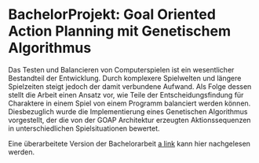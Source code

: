 # BachelorProjekt: Goal Oriented Action Planning mit Genetischem Algorithmus

Das Testen und Balancieren von Computerspielen ist ein wesentlicher Bestandteil der Entwicklung. Durch komplexere Spielwelten und längere Spielzeiten steigt jedoch der damit verbundene Aufwand. 
Als Folge dessen stellt die Arbeit einen Ansatz vor, wie Teile der Entscheidungsfindung für Charaktere in einem Spiel von einem Programm balanciert werden können. 
Diesbezuglich wurde die Implementierung eines Genetischen Algorithmus vorgestellt, der die von der GOAP Architektur erzeugten Aktionssequenzen in unterschiedlichen Spielsituationen bewertet.

Eine überarbeitete Version der Bachelorarbeit [a link](https://github.com/RobertEichner/BachelorProjekt/blob/main/Bachelorarbeit.pdf) kann hier nachgelesen werden.
